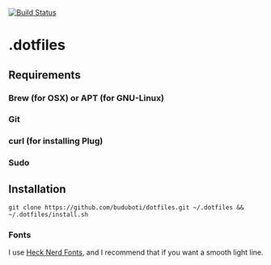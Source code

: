 [![Build Status](https://travis-ci.org/buduboti/dotfiles.svg?branch=master)](https://travis-ci.org/buduboti/dotfiles)

.dotfiles
=========

Requirements
------------

### Brew (for OSX) or APT (for GNU-Linux)

### Git

### curl (for installing Plug)

### Sudo 

Installation
------------
```
git clone https://github.com/buduboti/dotfiles.git ~/.dotfiles && ~/.dotfiles/install.sh
```
### Fonts

I use [Heck Nerd Fonts](https://github.com/ryanoasis/nerd-fonts/tree/master/patched-fonts/Hack), and I recommend that if you want a smooth light line.
